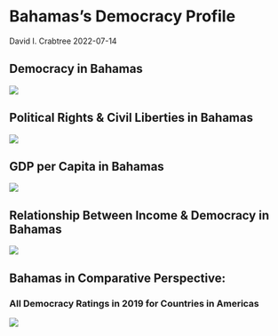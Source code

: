 Bahamas’s Democracy Profile
================
David I. Crabtree
2022-07-14

## Democracy in Bahamas

![](C:\Users\David\Desktop\PROGRA~1\FILESA~1\CFSS\hw06\reports\BAHAMA~1/figure-gfm/Demscore-1.png)<!-- -->

## Political Rights & Civil Liberties in Bahamas

![](C:\Users\David\Desktop\PROGRA~1\FILESA~1\CFSS\hw06\reports\BAHAMA~1/figure-gfm/Political%20Rights%20&%20Civil%20Libs-1.png)<!-- -->

## GDP per Capita in Bahamas

![](C:\Users\David\Desktop\PROGRA~1\FILESA~1\CFSS\hw06\reports\BAHAMA~1/figure-gfm/GDP%20per%20Capita-1.png)<!-- -->

## Relationship Between Income & Democracy in Bahamas

![](C:\Users\David\Desktop\PROGRA~1\FILESA~1\CFSS\hw06\reports\BAHAMA~1/figure-gfm/Income%20&%20Dem-1.png)<!-- -->

## Bahamas in Comparative Perspective:

### All Democracy Ratings in 2019 for Countries in Americas

![](C:\Users\David\Desktop\PROGRA~1\FILESA~1\CFSS\hw06\reports\BAHAMA~1/figure-gfm/Democracy%20in%20Comparative%20Perspective-1.png)<!-- -->
